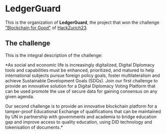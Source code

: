 # LedgerGuard

This is the organization of **LedgerGuard**, the project that won the challenge ["Blockchain for Good"](https://hackzurich.com/workshops) of [HackZurich23](https://hackzurich.com/).

## The challenge

This is the integral description of the challenge:

*As social and economic life is increasingly digitalized, Digital Diplomacy tools and capabilities must be enhanced, prioritized, and matured to help international subjects pursue foreign policy goals, foster multilateralism and achieve Sustainable Development Goals (SDGs). Join our first challenge to provide an innovative solution for a Digital Diplomacy Voting Platform that can be used promote the use of secure data for gaining consensus on any given agenda.

Our second challenge is to provide an innovative blockchain platform for a tamper-proof Educational Exchange of qualifications that can be maintained by UN in partnership with governments and academia to bridge education gap and improve access to quality education, using DID technology and tokenisation of documents.*